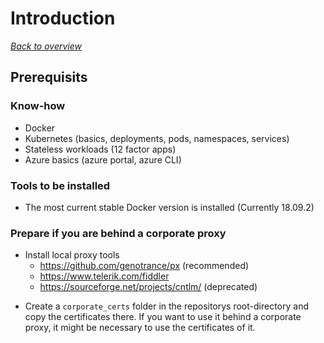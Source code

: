 # Introduction

[_Back to overview_](README.md)

## Prerequisits

### Know-how

- Docker
- Kubernetes (basics, deployments, pods, namespaces, services)
- Stateless workloads (12 factor apps)
- Azure basics (azure portal, azure CLI)

### Tools to be installed

- The most current stable Docker version is installed (Currently 18.09.2)

### Prepare if you are behind a corporate proxy

- Install local proxy tools
  - https://github.com/genotrance/px (recommended)
  - https://www.telerik.com/fiddler
  - https://sourceforge.net/projects/cntlm/ (deprecated)

* Create a `corporate_certs` folder in the repositorys root-directory and copy the certificates there. If you want to use it behind a corporate proxy, it might be necessary to use the certificates of it.
